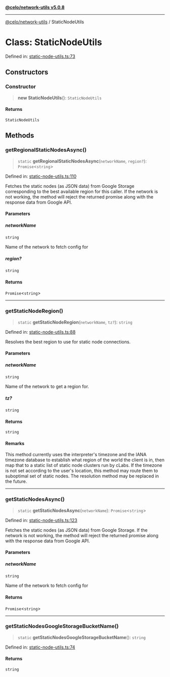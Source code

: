 [**@celo/network-utils v5.0.8**](../README.md)

***

[@celo/network-utils](../README.md) / StaticNodeUtils

# Class: StaticNodeUtils

Defined in: [static-node-utils.ts:73](https://github.com/celo-org/developer-tooling/blob/master/packages/sdk/network-utils/src/static-node-utils.ts#L73)

## Constructors

### Constructor

> **new StaticNodeUtils**(): `StaticNodeUtils`

#### Returns

`StaticNodeUtils`

## Methods

### getRegionalStaticNodesAsync()

> `static` **getRegionalStaticNodesAsync**(`networkName`, `region?`): `Promise`\<`string`\>

Defined in: [static-node-utils.ts:110](https://github.com/celo-org/developer-tooling/blob/master/packages/sdk/network-utils/src/static-node-utils.ts#L110)

Fetches the static nodes (as JSON data) from Google Storage corresponding
to the best available region for this caller.
If the network is not working, the method will reject the returned promise
along with the response data from Google API.

#### Parameters

##### networkName

`string`

Name of the network to fetch config for

##### region?

`string`

#### Returns

`Promise`\<`string`\>

***

### getStaticNodeRegion()

> `static` **getStaticNodeRegion**(`networkName`, `tz?`): `string`

Defined in: [static-node-utils.ts:88](https://github.com/celo-org/developer-tooling/blob/master/packages/sdk/network-utils/src/static-node-utils.ts#L88)

Resolves the best region to use for static node connections.

#### Parameters

##### networkName

`string`

Name of the network to get a region for.

##### tz?

`string`

#### Returns

`string`

#### Remarks

This method currently uses the interpreter's timezone and the
IANA timezone database to establish what region of the world the client is
in, then map that to a static list of static node clusters run by cLabs.
If the timezone is not set according to the user's location, this method
may route them to suboptimal set of static nodes. The resolution method
may be replaced in the future.

***

### getStaticNodesAsync()

> `static` **getStaticNodesAsync**(`networkName`): `Promise`\<`string`\>

Defined in: [static-node-utils.ts:123](https://github.com/celo-org/developer-tooling/blob/master/packages/sdk/network-utils/src/static-node-utils.ts#L123)

Fetches the static nodes (as JSON data) from Google Storage.
If the network is not working, the method will reject the returned promise
along with the response data from Google API.

#### Parameters

##### networkName

`string`

Name of the network to fetch config for

#### Returns

`Promise`\<`string`\>

***

### getStaticNodesGoogleStorageBucketName()

> `static` **getStaticNodesGoogleStorageBucketName**(): `string`

Defined in: [static-node-utils.ts:74](https://github.com/celo-org/developer-tooling/blob/master/packages/sdk/network-utils/src/static-node-utils.ts#L74)

#### Returns

`string`
